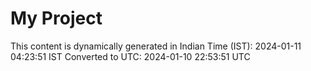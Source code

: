 # My Project

This content is dynamically generated in Indian Time (IST): 2024-01-11 04:23:51 IST
Converted to UTC: 2024-01-10 22:53:51 UTC
